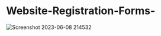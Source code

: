 # Website-Registration-Forms-
![Screenshot 2023-06-08 214532](https://github.com/Vignesh-Muthukumar/Website-Registration-Forms-/assets/135008678/7094f9f9-d690-4973-b28e-52d1d6a553f3)
